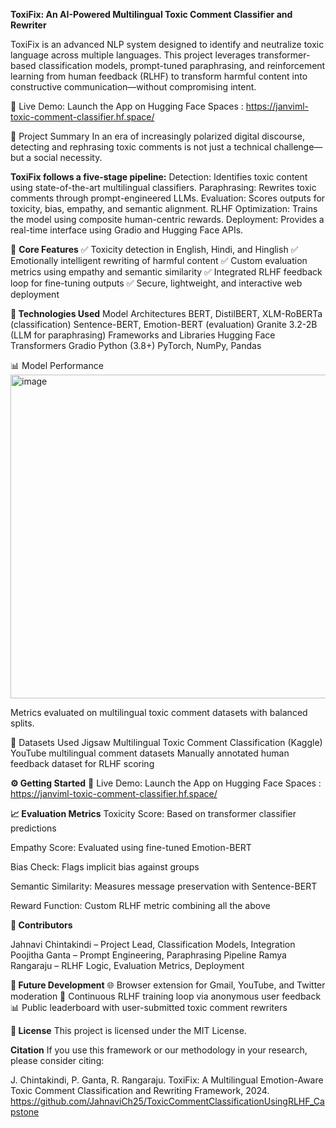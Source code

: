 **ToxiFix: An AI-Powered Multilingual Toxic Comment Classifier and Rewriter** 

ToxiFix is an advanced NLP system designed to identify and neutralize toxic language across multiple languages. This project leverages transformer-based classification models, prompt-tuned paraphrasing, and reinforcement learning from human feedback (RLHF) to transform harmful content into constructive communication—without compromising intent.

📍 Live Demo: Launch the App on Hugging Face Spaces : https://janviml-toxic-comment-classifier.hf.space/

🧩 Project Summary
In an era of increasingly polarized digital discourse, detecting and rephrasing toxic comments is not just a technical challenge—but a social necessity.

**ToxiFix follows a five-stage pipeline:**
Detection: Identifies toxic content using state-of-the-art multilingual classifiers.
Paraphrasing: Rewrites toxic comments through prompt-engineered LLMs.
Evaluation: Scores outputs for toxicity, bias, empathy, and semantic alignment.
RLHF Optimization: Trains the model using composite human-centric rewards.
Deployment: Provides a real-time interface using Gradio and Hugging Face APIs.

🧠 **Core Features**
✅ Toxicity detection in English, Hindi, and Hinglish
✅ Emotionally intelligent rewriting of harmful content
✅ Custom evaluation metrics using empathy and semantic similarity
✅ Integrated RLHF feedback loop for fine-tuning outputs
✅ Secure, lightweight, and interactive web deployment

**🧪 Technologies Used**
Model Architectures
BERT, DistilBERT, XLM-RoBERTa (classification)
Sentence-BERT, Emotion-BERT (evaluation)
Granite 3.2-2B (LLM for paraphrasing)
Frameworks and Libraries
Hugging Face Transformers
Gradio
Python (3.8+)
PyTorch, NumPy, Pandas

📊 Model Performance
<img width="518" alt="image" src="https://github.com/user-attachments/assets/33f53ba5-5c3e-46fa-8d66-803f32f04da1" />

Metrics evaluated on multilingual toxic comment datasets with balanced splits.

📁 Datasets Used
Jigsaw Multilingual Toxic Comment Classification (Kaggle)
YouTube multilingual comment datasets
Manually annotated human feedback dataset for RLHF scoring

**⚙️ Getting Started**
📍 Live Demo: Launch the App on Hugging Face Spaces : https://janviml-toxic-comment-classifier.hf.space/

**📈 Evaluation Metrics**
Toxicity Score: Based on transformer classifier predictions

Empathy Score: Evaluated using fine-tuned Emotion-BERT

Bias Check: Flags implicit bias against groups

Semantic Similarity: Measures message preservation with Sentence-BERT

Reward Function: Custom RLHF metric combining all the above

**👥 Contributors**

Jahnavi Chintakindi – Project Lead, Classification Models, Integration
Poojitha Ganta – Prompt Engineering, Paraphrasing Pipeline
Ramya Rangaraju – RLHF Logic, Evaluation Metrics, Deployment

**🔮 Future Development**
🌐 Browser extension for Gmail, YouTube, and Twitter moderation
🔁 Continuous RLHF training loop via anonymous user feedback
📊 Public leaderboard with user-submitted toxic comment rewriters

**📄 License**
This project is licensed under the MIT License.

**Citation**
If you use this framework or our methodology in your research, please consider citing:

J. Chintakindi, P. Ganta, R. Rangaraju. ToxiFix: A Multilingual Emotion-Aware Toxic Comment Classification and Rewriting Framework, 2024.
https://github.com/JahnaviCh25/ToxicCommentClassificationUsingRLHF_Capstone

